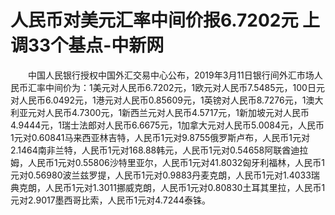 # 人民币对美元汇率中间价报6.7202元 上调33个基点-中新网

　　中国人民银行授权中国外汇交易中心公布，2019年3月11日银行间外汇市场人民币汇率中间价为：1美元对人民币6.7202元，1欧元对人民币7.5485元，100日元对人民币6.0492元，1港元对人民币0.85609元，1英镑对人民币8.7276元，1澳大利亚元对人民币4.7300元，1新西兰元对人民币4.5717元，1新加坡元对人民币4.9444元，1瑞士法郎对人民币6.6675元，1加拿大元对人民币5.0084元，人民币1元对0.60841马来西亚林吉特，人民币1元对9.8755俄罗斯卢布，人民币1元对2.1464南非兰特，人民币1元对168.88韩元，人民币1元对0.54658阿联酋迪拉姆，人民币1元对0.55806沙特里亚尔，人民币1元对41.8032匈牙利福林，人民币1元对0.56980波兰兹罗提，人民币1元对0.9883丹麦克朗，人民币1元对1.4033瑞典克朗，人民币1元对1.3011挪威克朗，人民币1元对0.80830土耳其里拉，人民币1元对2.9017墨西哥比索，人民币1元对4.7244泰铢。

